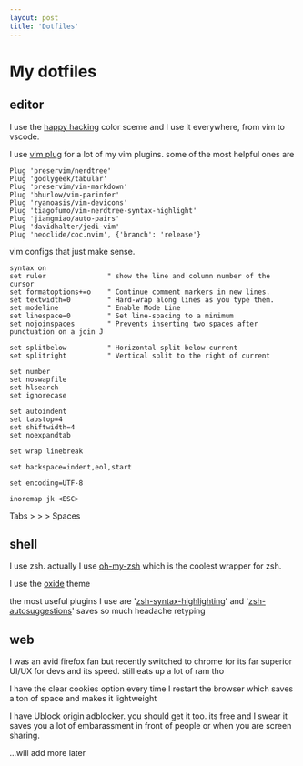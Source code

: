 ```yaml
---
layout: post
title: 'Dotfiles'
---
```


# My dotfiles

## editor

I use the [happy hacking](https://github.com/yorickpeterse/happy_hacking.vim/blob/main/colors/happy_hacking.vim) color sceme and I use it everywhere, from vim to vscode. 

I use [vim plug](https://github.com/junegunn/vim-plug) for a lot of my vim plugins. some of the most helpful ones are

```vim
Plug 'preservim/nerdtree'
Plug 'godlygeek/tabular'
Plug 'preservim/vim-markdown'
Plug 'bhurlow/vim-parinfer'
Plug 'ryanoasis/vim-devicons'
Plug 'tiagofumo/vim-nerdtree-syntax-highlight'
Plug 'jiangmiao/auto-pairs'
Plug 'davidhalter/jedi-vim'
Plug 'neoclide/coc.nvim', {'branch': 'release'}
```

vim configs that just make sense. 

```vim
syntax on
set ruler               " show the line and column number of the cursor
set formatoptions+=o    " Continue comment markers in new lines.
set textwidth=0         " Hard-wrap along lines as you type them.
set modeline            " Enable Mode Line
set linespace=0         " Set line-spacing to a minimum
set nojoinspaces        " Prevents inserting two spaces after punctuation on a join J

set splitbelow          " Horizontal split below current
set splitright          " Vertical split to the right of current

set number
set noswapfile
set hlsearch
set ignorecase

set autoindent
set tabstop=4
set shiftwidth=4
set noexpandtab

set wrap linebreak

set backspace=indent,eol,start

set encoding=UTF-8

inoremap jk <ESC>
```

Tabs > > > Spaces

## shell

I use zsh. actually I use [oh-my-zsh](https://ohmyz.sh/) which is the coolest wrapper for zsh.

I use the [oxide](https://github.com/dikiaap/dotfiles/blob/master/.oh-my-zsh/themes/oxide.zsh-theme) theme

the most useful plugins I use are '[zsh-syntax-highlighting](https://github.com/zsh-users/zsh-syntax-highlighting)' and '[zsh-autosuggestions](https://github.com/zsh-users/zsh-autosuggestions)' saves so much headache retyping

## web

I was an avid firefox fan but recently switched to chrome for its far superior UI/UX for devs and its speed. still eats up a lot of ram tho

I have the clear cookies option every time I restart the browser which saves a ton of space and makes it lightweight

I have Ublock origin adblocker. you should get it too. its free and I swear it saves you a lot of embarassment in front of people or when you are screen sharing.




...will add more later
